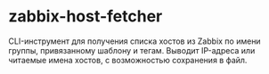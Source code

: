 # zabbix-host-fetcher
CLI-инструмент для получения списка хостов из Zabbix по имени группы, привязанному шаблону и тегам. Выводит IP-адреса или читаемые имена хостов, с возможностью сохранения в файл.
